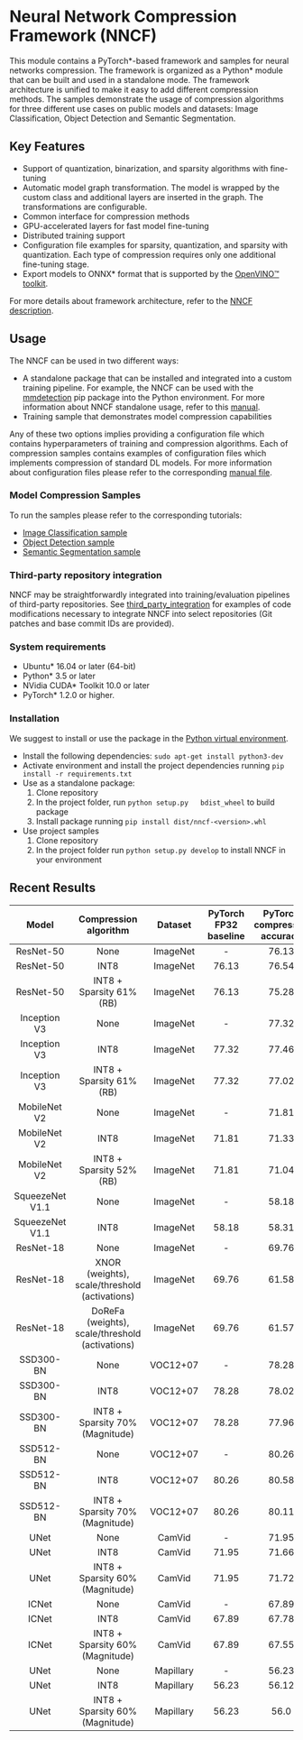 # Neural Network Compression Framework (NNCF)

This module contains a PyTorch\*-based framework and samples for neural networks compression. The framework is organized as a Python\* module that can be built and used in a standalone mode. The framework architecture is unified to make it easy to add different compression methods. The samples demonstrate the usage of compression algorithms for three different use cases on public models and datasets: Image Classification, Object Detection and Semantic Segmentation.

## Key Features

- Support of quantization, binarization, and sparsity algorithms with fine-tuning
- Automatic model graph transformation. The model is wrapped by the custom class and additional layers are inserted in the graph. The transformations are configurable.
- Common interface for compression methods
- GPU-accelerated layers for fast model fine-tuning
- Distributed training support
- Configuration file examples for sparsity, quantization, and sparsity with quantization. Each type of compression requires only one additional fine-tuning stage.
- Export models to ONNX\* format that is supported by the [OpenVINO&trade; toolkit](https://github.com/opencv/dldt).

For more details about framework architecture, refer to the [NNCF description](nncf/README.md).

## Usage
The NNCF can be used in two different ways:
- A standalone package that can be installed and integrated into a custom training pipeline. For example, the NNCF can be used with the [mmdetection](https://github.com/open-mmlab/mmdetection) pip package into the Python environment. For more information about NNCF standalone usage, refer to this [manual](./docs/PackageUsage.md).
- Training sample that demonstrates model compression capabilities

Any of these two options implies providing a configuration file which contains hyperparameters of training and compression algorithms. Each of compression samples contains examples of configuration files which implements compression of standard DL models. For more information about configuration files please refer to the corresponding [manual file](docs/Configuration.md).

### Model Compression Samples
To run the samples please refer to the corresponding tutorials:
- [Image Classification sample](examples/classification/README.md)
- [Object Detection sample](examples/object_detection/README.md)
- [Semantic Segmentation sample](examples/semantic_segmentation/README.md)

### Third-party repository integration
NNCF may be straightforwardly integrated into training/evaluation pipelines of third-party repositories. See [third_party_integration](./third_party_integration) for examples of code modifications necessary to integrate NNCF into select repositories (Git patches and base commit IDs are provided).
### System requirements
- Ubuntu\* 16.04 or later (64-bit)
- Python\* 3.5 or later
- NVidia CUDA\* Toolkit 10.0 or later
- PyTorch\* 1.2.0 or higher.

### Installation
We suggest to install or use the package in the [Python virtual environment](https://docs.python.org/3/tutorial/venv.html).
- Install the following dependencies: `sudo apt-get install python3-dev`
- Activate environment and install the project dependencies running `pip install -r requirements.txt`
- Use as a standalone package:
   1. Clone repository
   2. In the project folder, run `python setup.py   bdist_wheel` to build package
   3. Install package running `pip install dist/nncf-<version>.whl`
- Use project samples
   1. Clone repository
   2. In the project folder run `python setup.py develop` to install NNCF in your environment

## Recent Results

|Model|Compression algorithm|Dataset|PyTorch FP32 baseline|PyTorch compressed accuracy|
| :---: | :---: | :---: | :---: | :---: |
|ResNet-50|None|ImageNet|-|76.13|
|ResNet-50|INT8|ImageNet|76.13|76.54|
|ResNet-50|INT8 + Sparsity 61% (RB)|ImageNet|76.13|75.28|
|Inception V3|None|ImageNet|-|77.32|
|Inception V3|INT8|ImageNet|77.32|77.46|
|Inception V3|INT8 + Sparsity 61% (RB)|ImageNet|77.32|77.02|
|MobileNet V2|None|ImageNet|-|71.81|
|MobileNet V2|INT8|ImageNet|71.81|71.33|
|MobileNet V2|INT8 + Sparsity 52% (RB)|ImageNet|71.81|71.04|
|SqueezeNet V1.1|None|ImageNet|-|58.18|
|SqueezeNet V1.1|INT8|ImageNet|58.18|58.31|
|ResNet-18|None|ImageNet|-|69.76|
|ResNet-18|XNOR (weights), scale/threshold (activations)|ImageNet|69.76|61.58|
|ResNet-18|DoReFa (weights), scale/threshold (activations)|ImageNet|69.76|61.57|
|SSD300-BN|None|VOC12+07|-|78.28|
|SSD300-BN|INT8|VOC12+07|78.28|78.02|
|SSD300-BN|INT8 + Sparsity 70% (Magnitude)|VOC12+07|78.28|77.96|
|SSD512-BN|None|VOC12+07|-|80.26|
|SSD512-BN|INT8|VOC12+07|80.26|80.58|
|SSD512-BN|INT8 + Sparsity 70% (Magnitude)|VOC12+07|80.26|80.11|
|UNet|None|CamVid|-|71.95|
|UNet|INT8|CamVid|71.95|71.66|
|UNet|INT8 + Sparsity 60% (Magnitude)|CamVid|71.95|71.72|
|ICNet|None|CamVid|-|67.89|
|ICNet|INT8|CamVid|67.89|67.78|
|ICNet|INT8 + Sparsity 60% (Magnitude)|CamVid|67.89|67.55|
|UNet|None|Mapillary|-|56.23|
|UNet|INT8|Mapillary|56.23|56.12|
|UNet|INT8 + Sparsity 60% (Magnitude)|Mapillary|56.23|56.0|
